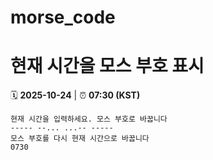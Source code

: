 # morse_code
# 현재 시간을 모스 부호 표시
<!-- MORSE_TIME_START -->
🗓️ **2025-10-24** | ⏰ **07:30 (KST)**

```
현재 시간을 입력하세요. 모스 부호로 바꿉니다
----- --... ...-- -----
모스 부호를 다시 현재 시간으로 바꿉니다
0730
```
<!-- MORSE_TIME_END -->
